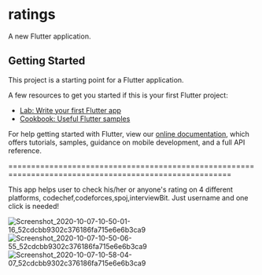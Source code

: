 # ratings

A new Flutter application.

## Getting Started

This project is a starting point for a Flutter application.

A few resources to get you started if this is your first Flutter project:

- [Lab: Write your first Flutter app](https://flutter.dev/docs/get-started/codelab)
- [Cookbook: Useful Flutter samples](https://flutter.dev/docs/cookbook)

For help getting started with Flutter, view our
[online documentation](https://flutter.dev/docs), which offers tutorials,
samples, guidance on mobile development, and a full API reference.

=======================================================================================================

This app helps user to check his/her or anyone's rating on 4 different platforms, codechef,codeforces,spoj,interviewBit.
Just username and one click is needed!


![Screenshot_2020-10-07-10-50-01-16_52cdcbb9302c376186fa715e6e6b3ca9](https://user-images.githubusercontent.com/26058609/95418881-09bab300-0956-11eb-9f8c-46cad84813cb.jpg)  ![Screenshot_2020-10-07-10-50-06-55_52cdcbb9302c376186fa715e6e6b3ca9](https://user-images.githubusercontent.com/26058609/95418899-13441b00-0956-11eb-8d8b-bd471b07552d.jpg)  ![Screenshot_2020-10-07-10-58-04-07_52cdcbb9302c376186fa715e6e6b3ca9](https://user-images.githubusercontent.com/26058609/95418914-1f2fdd00-0956-11eb-80ae-22d216434f58.jpg)


